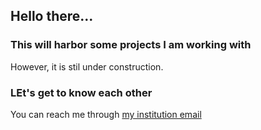 ## Hello there...

### This will harbor some projects I am working with

However, it is stil under construction.

### LEt's get to know each other

You can reach me through [my institution email](mailto:16520218@mahasiswa.itb.ac.id)
